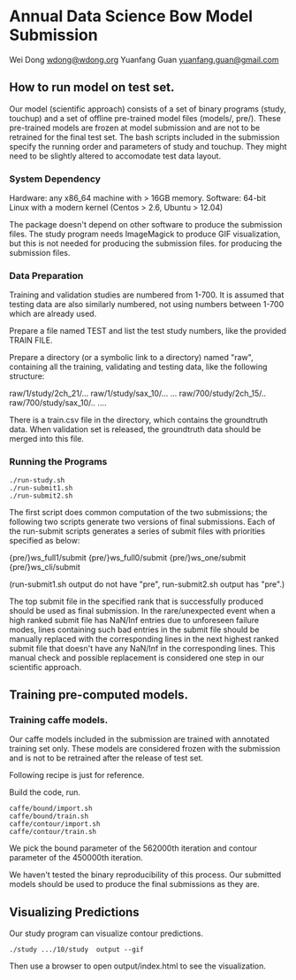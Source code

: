 # Annual Data Science Bow Model Submission

Wei Dong	wdong@wdong.org
Yuanfang Guan	yuanfang.guan@gmail.com

## How to run model on test set.

Our model (scientific approach) consists of a set of binary programs (study,
touchup) and a set of offline pre-trained model files (models/, pre/).  These
pre-trained models are frozen at model submission and are not
to be retrained for the final test set.  The bash scripts included in the
submission specify the running order and parameters of study and touchup.
They might need to be slightly altered to accomodate test data layout.

### System Dependency

Hardware: any x86_64 machine with > 16GB memory.
Software: 64-bit Linux with a modern kernel (Centos > 2.6, Ubuntu > 12.04)

The package doesn't depend on other software to produce the submission
files.  The study program needs ImageMagick to produce GIF visualization, but
this is not needed for producing the submission files.
for producing the submission files.

### Data Preparation

Training and validation studies are numbered from 1-700.
It is assumed that testing data are also similarly numbered, not using
numbers between 1-700 which are already used.

Prepare a file named TEST and list the test study numbers, like the
provided TRAIN FILE.

Prepare a directory (or a symbolic link to a directory) named "raw",
containing all the training, validating and testing data, like the
following structure:

raw/1/study/2ch_21/...
raw/1/study/sax_10/...
...
raw/700/study/2ch_15/..
raw/700/study/sax_10/..
....

There is a train.csv file in the directory, which contains the
groundtruth data.  When validation set is released, the groundtruth
data should be merged into this file.

### Running the Programs

```
./run-study.sh
./run-submit1.sh
./run-submit2.sh
```

The first script does common computation of the two submissions;
the following two scripts generate two versions of final submissions.
Each of the run-submit scripts generates a series of submit files
with priorities specified as below:

{pre/}ws_full1/submit
{pre/}ws_full0/submit
{pre/}ws_one/submit
{pre/}ws_cli/submit

(run-submit1.sh output do not have "pre", run-submit2.sh output has "pre".)

The top submit file in the specified rank that is successfully
produced should be used as final submission.  In the rare/unexpected event when
a high ranked submit file has NaN/Inf entries due to unforeseen failure modes,
 lines containing such bad entries in the submit file should be manually replaced
with the corresponding lines in the next highest ranked submit file that doesn't
have any NaN/Inf in the corresponding lines.
This manual check and possible replacement is considered one
step in our scientific approach.

## Training pre-computed models.

### Training caffe models.

Our caffe models included in the submission are trained with
annotated training set only.  These models are considered frozen
with the submission and is not to be retrained after the release
of test set.

Following recipe is just for reference.

Build the code, run.
```
caffe/bound/import.sh
caffe/bound/train.sh
caffe/contour/import.sh
caffe/contour/train.sh
```
We pick the bound parameter of the 562000th iteration
and contour parameter of the 450000th iteration.

We haven't tested the binary reproducibility of this process.
Our submitted models should be used to produce the final submissions
as they are.

## Visualizing Predictions

Our study program can visualize contour predictions.

```
./study .../10/study  output --gif
```

Then use a browser to open output/index.html to see the
visualization.



